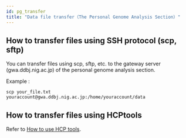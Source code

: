 ```yaml
---
id: pg_transfer
title: "Data file transfer（The Personal Genome Analysis Section）"
---
```




## How to transfer files using SSH protocol (scp, sftp)

You can transfer files using scp, sftp, etc. to the gateway server (gwa.ddbj.nig.ac.jp) of the personal genome analysis section.

Example :

```
scp your_file.txt youraccount@gwa.ddbj.nig.ac.jp:/home/youraccount/data
```

## How to transfer files using HCPtools

Refer to [How to use HCP tools](/software/Archaea_tools).
